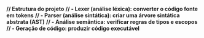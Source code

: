 **// Estrutura do projeto**
**// - Lexer (análise léxica): converter o código fonte em tokens**
**// - Parser (análise sintática): criar uma árvore sintática abstrata (AST)**
**// - Análise semântica: verificar regras de tipos e escopos**
**// - Geração de código: produzir código executável**
